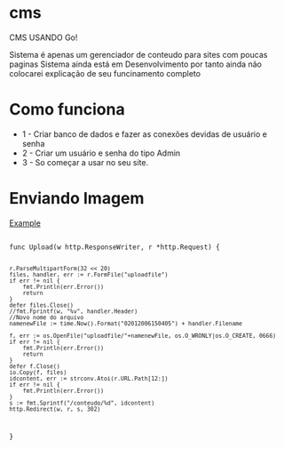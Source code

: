 # cms
CMS USANDO Go!

Sistema é apenas um gerenciador de conteudo para sites com poucas paginas
Sistema ainda está em Desenvolvimento por tanto ainda não colocarei explicação de seu funcinamento completo


<h1><b>Como funciona</b></h1>
<ul>
  <li> 1 - Criar banco de dados e fazer as conexões devidas de usuário e senha</li>
  <li> 2 - Criar um usuário e senha do tipo Admin</li>
  <li> 3 - So começar a usar no seu site.</li>
</ul>
<h1><b>Enviando Imagem</b></h1>
<p><a href="https://github.com/DiegoSantosWS/cms/blob/master/models/apis.go#L256">Example</a></p>
<code>
func Upload(w http.ResponseWriter, r *http.Request) {

	r.ParseMultipartForm(32 << 20)
	files, handler, err := r.FormFile("uploadfile")
	if err != nil {
		fmt.Println(err.Error())
		return
	}
	defer files.Close()
	//fmt.Fprintf(w, "%v", handler.Header)
	//Novo nome do arquivo
	namenewFile := time.Now().Format("02012006150405") + handler.Filename

	f, err := os.OpenFile("uploadfile/"+namenewFile, os.O_WRONLY|os.O_CREATE, 0666)
	if err != nil {
		fmt.Println(err.Error())
		return
	}
	defer f.Close()
	io.Copy(f, files)
	idcontent, err := strconv.Atoi(r.URL.Path[12:])
	if err != nil {
		fmt.Println(err.Error())
	}
	s := fmt.Sprintf("/conteudo/%d", idcontent)
	http.Redirect(w, r, s, 302)
}

</code>